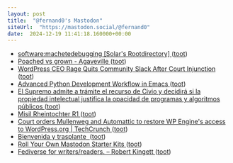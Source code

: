 ```yaml
---
layout: post
title:  "@fernand0's Mastodon"
siteUrl:  "https://mastodon.social/@fernand0"
date:  2024-12-19 11:41:18.160000+00:00
---
```

*  [software:machetedebugging [Solar's Rootdirectory] ](https://rootdirectory.de/doku.php?id=software:machetedebuggin) ([toot](https://mastodon.social/@fernand0/113679301224592688))
*  [Poached vs grown - Agaveville ](https://www.agaveville.org/viewtopic.php?t=1371) ([toot](https://mastodon.social/@fernand0/113678925376490015))
*  [WordPress CEO Rage Quits Community Slack After Court Injunction ](https://www.404media.co/wordpress-wp-engine-preliminary-injunction) ([toot](https://mastodon.social/@fernand0/113678734216169719))
*  [Advanced Python Development Workflow in Emacs ](https://blog.serghei.pl/posts/emacs-python-ide) ([toot](https://mastodon.social/@fernand0/113678144880686808))
*  [El Supremo admite a trámite el recurso de Civio y decidirá si la propiedad intelectual justifica la opacidad de programas y algoritmos públicos ](https://civio.es/novedades/2024/12/04/tribunal-Supremo-auto-propiedad-intelectual-transparencia-civio-bosco) ([toot](https://mastodon.social/@fernand0/113677905225895125))
*  [Misil Rheintochter R1 ](https://www.flickr.com/photos/fernand0/54205405301) ([toot](https://mastodon.social/@fernand0/113677206627675346))
*  [Court orders Mullenweg and Automattic to restore WP Engine's access to WordPress.org \| TechCrunch ](https://techcrunch.com/2024/12/10/court-orders-mullenweg-and-automattic-to-restore-wp-engines-access-to-wordpress-org) ([toot](https://mastodon.social/@fernand0/113677206329155465))
*  [Bienvenida y trasplante  ](https://avecesunafoto.wordpress.com/2024/12/18/bienvenida-y-trasplante) ([toot](https://mastodon.social/@fernand0/113675327474401131))
*  [Roll Your Own Mastodon Starter Kits ](https://cogdogblog.com/2024/12/mastodon-starter-kit-how-to) ([toot](https://mastodon.social/@fernand0/113675237598220213))
*  [Fediverse for writers/readers. – Robert Kingett ](https://robertkingett.com/posts/5619) ([toot](https://mastodon.social/@fernand0/113674927936783794))
